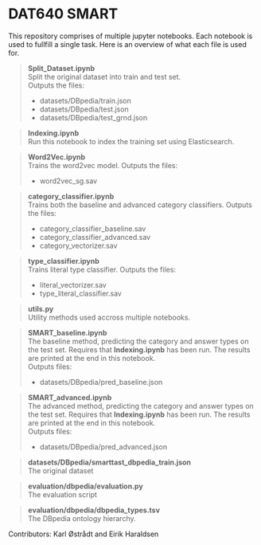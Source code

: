 # DAT640 SMART

This repository comprises of multiple jupyter notebooks. Each notebook is used to fullfill a single task. Here is an overview of what each file is used for.

> **Split_Dataset.ipynb**  
> Split the original dataset into train and test set.  
> Outputs the files: 
> - datasets/DBpedia/train.json
> - datasets/DBpedia/test.json
> - datasets/DBpedia/test_grnd.json

> **Indexing.ipynb**  
> Run this notebook to index the training set using Elasticsearch.

> **Word2Vec.ipynb**  
> Trains the word2vec model.
> Outputs the files: 
> - word2vec_sg.sav

> **category_classifier.ipynb**  
> Trains both the baseline and advanced category classifiers. 
> Outputs the files:  
> - category_classifier_baseline.sav
> - category_classifier_advanced.sav
> - category_vectorizer.sav

> **type_classifier.ipynb**  
> Trains literal type classifier. 
> Outputs the files:  
> - literal_vectorizer.sav
> - type_literal_classifier.sav

> **utils.py**  
> Utility methods used accross multiple notebooks.

> **SMART_baseline.ipynb**  
> The baseline method, predicting the category and answer types on the test set. Requires that **Indexing.ipynb** has been run. The results are printed at the end in this notebook.  
> Outputs files:  
> - datasets/DBpedia/pred_baseline.json

> **SMART_advanced.ipynb**  
> The advanced method, predicting the category and answer types on the test set. Requires that **Indexing.ipynb** has been run. The results are printed at the end in this notebook.  
> Outputs files:  
> - datasets/DBpedia/pred_advanced.json

> **datasets/DBpedia/smarttast_dbpedia_train.json**  
> The original dataset

> **evaluation/dbpedia/evaluation.py**  
> The evaluation script

> **evaluation/dbpedia/dbpedia_types.tsv**  
> The DBpedia ontology hierarchy.


Contributors: Karl Østrådt and Eirik Haraldsen
